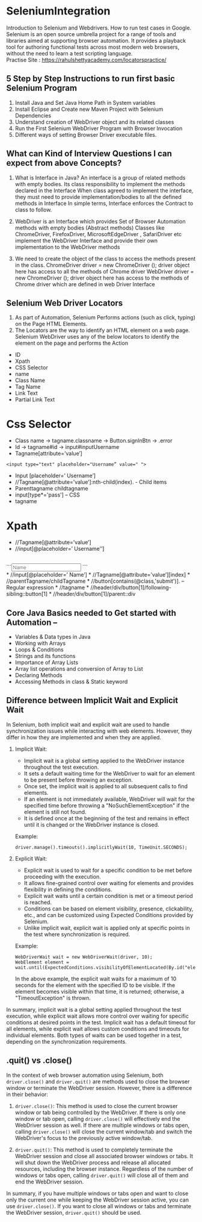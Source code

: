# SeleniumIntegration
Introduction to Selenium and Webdrivers. How to run test cases in Google.
Selenium is an open source umbrella project for a range of tools and libraries aimed at supporting browser automation. It provides a playback tool for authoring functional tests across most modern web browsers, without the need to learn a test scripting language.
<br>
Practise Site : https://rahulshettyacademy.com/locatorspractice/

## 5 Step by Step Instructions to run first basic Selenium Program
1. Install Java and Set Java Home Path in System variables
2. Install Eclipse and Create new Maven Project with Selenium
   Dependencies
3. Understand creation of WebDriver object and its related classes
4. Run the First Selenium WebDriver Program with Browser
   Invocation
5. Different ways of setting Browser Driver executable files.

## What can Kind of Interview Questions I can expect from above Concepts?
1. What is Interface in Java?
   An interface is a group of related methods with empty bodies.
   Its class responsibility to implement the methods declared in the
   Interface
   When class agreed to implement the interface, they must need to
   provide implementation/bodies to all the defined methods in Interface
   In simple terms, Interface enforces the Contract to class to follow.

2. WebDriver is an Interface which provides Set of Browser
   Automation methods with empty bodies (Abstract methods)
   Classes like ChromeDriver, FirefoxDriver, MicrosoftEdgeDriver ,
   SafariDriver etc implement the WebDriver Interface
   and provide their own implementation to the WebDriver methods
3. We need to create the object of the class to access the methods
   present in the class.
   ChromeDriver driver = new ChromeDriver ();
   driver object here has access to all the methods of Chrome driver
   WebDriver driver = new ChromeDriver ();
   driver object here has access to the methods of Chrome driver which are
   defined in web Driver Interface

## Selenium Web Driver Locators
1. As part of Automation, Selenium Performs actions (such as click, typing) on the
Page HTML Elements.
2. The Locators are the way to identify an HTML element on a web page.
Selenium WebDriver uses any of the below locators to identify the element on
the page and performs the Action

* ID
* Xpath
* CSS Selector
* name
* Class Name
* Tag Name
* Link Text
* Partial Link Text


# Css Selector
* Class name -> tagname.classname -> Button.signInBtn -> .error
* Id -> tagname#id -> input#inputUsername
* Tagname[attribute=’value’]
~~~ 
<input type="text" placeholder="Username” value=" "> 
~~~
* Input [placeholder=’ Username’]
* //Tagname[@attribute=’value’]:nth-child(index). - Child items
* Parenttagname childtagname
* input[type*='pass'] – CSS
* tagname
# Xpath 
* //Tagname[@attribute=’value’]
* //input[@placeholder=’ Username’’]
<br>
```<input type="text" placeholder="Name"> ```
<br>
* //input[@placeholder=’ Name’]
* //Tagname[@attribute=’value’][index]
* //parentTagname/childTagname
* //button[contains(@class,'submit')]. – Regular expression
* //tagname
* //header/div/button[1]/following-sibling::button[1]
* //header/div/button[1]/parent::div

##  Core Java Basics needed to Get started with Automation –
  * Variables & Data types in Java
  * Working with Arrays
  * Loops & Conditions
  * Strings and its functions
  * Importance of Array Lists
  * Array list operations and conversion of Array to List
  * Declaring Methods
  * Accessing Methods in class & Static keyword


## Difference between Implicit Wait and Explicit Wait
In Selenium, both implicit wait and explicit wait are used to handle synchronization issues while interacting with web elements. However, they differ in how they are implemented and when they are applied.

1. Implicit Wait:
    - Implicit wait is a global setting applied to the WebDriver instance throughout the test execution.
    - It sets a default waiting time for the WebDriver to wait for an element to be present before throwing an exception.
    - Once set, the implicit wait is applied to all subsequent calls to find elements.
    - If an element is not immediately available, WebDriver will wait for the specified time before throwing a "NoSuchElementException" if the element is still not found.
    - It is defined once at the beginning of the test and remains in effect until it is changed or the WebDriver instance is closed.

   Example:
   ```
   driver.manage().timeouts().implicitlyWait(10, TimeUnit.SECONDS);
   ```

2. Explicit Wait:
    - Explicit wait is used to wait for a specific condition to be met before proceeding with the execution.
    - It allows fine-grained control over waiting for elements and provides flexibility in defining the conditions.
    - Explicit wait waits until a certain condition is met or a timeout period is reached.
    - Conditions can be based on element visibility, presence, clickability, etc., and can be customized using Expected Conditions provided by Selenium.
    - Unlike implicit wait, explicit wait is applied only at specific points in the test where synchronization is required.

   Example:
   ```
   WebDriverWait wait = new WebDriverWait(driver, 10);
   WebElement element = wait.until(ExpectedConditions.visibilityOfElementLocated(By.id("elementId")));
   ```

   In the above example, the explicit wait waits for a maximum of 10 seconds for the element with the specified ID to be visible. If the element becomes visible within that time, it is returned; otherwise, a "TimeoutException" is thrown.

In summary, implicit wait is a global setting applied throughout the test execution, while explicit wait allows more control over waiting for specific conditions at desired points in the test. Implicit wait has a default timeout for all elements, while explicit wait allows custom conditions and timeouts for individual elements. Both types of waits can be used together in a test, depending on the synchronization requirements.

## .quit() vs .close()
In the context of web browser automation using Selenium, both `driver.close()` and `driver.quit()` are methods used to close the browser window or terminate the WebDriver session. However, there is a difference in their behavior:

1. `driver.close()`: This method is used to close the current browser window or tab being controlled by the WebDriver. If there is only one window or tab open, calling `driver.close()` will effectively end the WebDriver session as well. If there are multiple windows or tabs open, calling `driver.close()` will close the current window/tab and switch the WebDriver's focus to the previously active window/tab.

2. `driver.quit()`: This method is used to completely terminate the WebDriver session and close all associated browser windows or tabs. It will shut down the WebDriver process and release all allocated resources, including the browser instance. Regardless of the number of windows or tabs open, calling `driver.quit()` will close all of them and end the WebDriver session.

In summary, if you have multiple windows or tabs open and want to close only the current one while keeping the WebDriver session active, you can use `driver.close()`. If you want to close all windows or tabs and terminate the WebDriver session, `driver.quit()` should be used.

